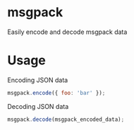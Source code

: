 # msgpack
Easily encode and decode msgpack data

# Usage

Encoding JSON data
```js
msgpack.encode({ foo: 'bar' });
```


Decoding JSON data
```js
msgpack.decode(msgpack_encoded_data);
```
